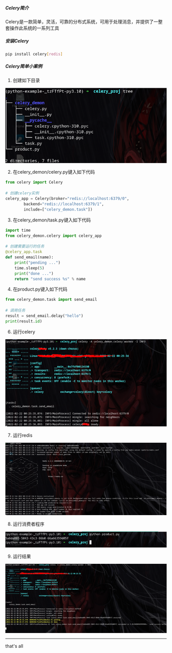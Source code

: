 ##### Celery简介

Celery是一款简单，灵活，可靠的分布式系统，可用于处理消息，并提供了一整套操作此系统的一系列工具

##### 安装Celery

```bash
pip install celery[redis]
```

##### Celery简单小案例

1. 创建如下目录

![celery project](../imgs/celery1.png)

2. 在celery_demon/celery.py键入如下代码

```python
from celery import Celery

# 创建celery实例
celery_app = Celery(broker="redis://localhost:6379/0",
        backend="redis://localhost:6379/1",
        include=["celery_demon.task"])

```

3. 在celery_demon/task.py键入如下代码

```python
import time
from celery_demon.celery import celery_app

# 创建需要运行的任务
@celery_app.task
def send_email(name):
    print("pending ...")
    time.sleep(5)
    print("done ...")
    return "send success %s" % name
```

4. 在product.py键入如下代码

```python
from celery_demon.task import send_email

# 调用任务
result = send_email.delay("hello")
print(result.id)
```

6. 运行celery

![celery](../imgs/celery2.png)

7. 运行redis

![redis](../imgs/celery3.png)

8. 运行消费者程序

![celery product](../imgs/celery4.png)

9. 运行结果

![run result](../imgs/celery5.png)



---



that's all